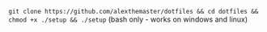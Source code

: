 `git clone https://github.com/alexthemaster/dotfiles && cd dotfiles && chmod +x ./setup && ./setup` (bash only - works on windows and linux)